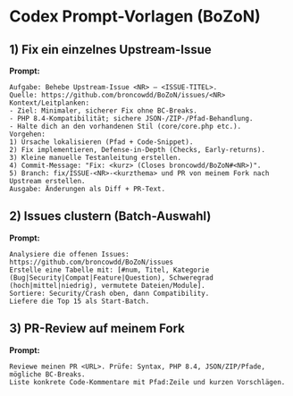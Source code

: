 # Codex Prompt-Vorlagen (BoZoN)

## 1) Fix ein einzelnes Upstream-Issue
**Prompt:**
```
Aufgabe: Behebe Upstream-Issue <NR> – <ISSUE-TITEL>.
Quelle: https://github.com/broncowdd/BoZoN/issues/<NR>
Kontext/Leitplanken:
- Ziel: Minimaler, sicherer Fix ohne BC-Breaks.
- PHP 8.4-Kompatibilität; sichere JSON-/ZIP-/Pfad-Behandlung.
- Halte dich an den vorhandenen Stil (core/core.php etc.).
Vorgehen:
1) Ursache lokalisieren (Pfad + Code-Snippet).
2) Fix implementieren, Defense-in-Depth (Checks, Early-returns).
3) Kleine manuelle Testanleitung erstellen.
4) Commit-Message: "Fix: <kurz> (Closes broncowdd/BoZoN#<NR>)".
5) Branch: fix/ISSUE-<NR>-<kurzthema> und PR von meinem Fork nach Upstream erstellen.
Ausgabe: Änderungen als Diff + PR-Text.
```

## 2) Issues clustern (Batch-Auswahl)
**Prompt:**
```
Analysiere die offenen Issues: https://github.com/broncowdd/BoZoN/issues
Erstelle eine Tabelle mit: [#num, Titel, Kategorie (Bug|Security|Compat|Feature|Question), Schweregrad (hoch|mittel|niedrig), vermutete Dateien/Module].
Sortiere: Security/Crash oben, dann Compatibility.
Liefere die Top 15 als Start-Batch.
```

## 3) PR-Review auf meinem Fork
**Prompt:**
```
Reviewe meinen PR <URL>. Prüfe: Syntax, PHP 8.4, JSON/ZIP/Pfade, mögliche BC-Breaks.
Liste konkrete Code-Kommentare mit Pfad:Zeile und kurzen Vorschlägen.
```
